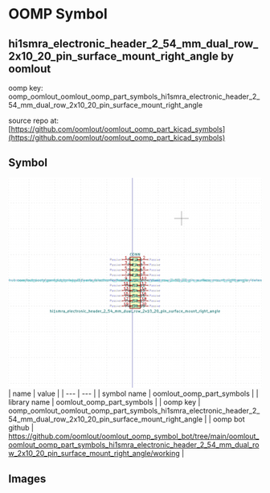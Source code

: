 # OOMP Symbol  
## hi1smra_electronic_header_2_54_mm_dual_row_2x10_20_pin_surface_mount_right_angle  by oomlout  
  
oomp key: oomp_oomlout_oomlout_oomp_part_symbols_hi1smra_electronic_header_2_54_mm_dual_row_2x10_20_pin_surface_mount_right_angle  
  
source repo at: [https://github.com/oomlout/oomlout_oomp_part_kicad_symbols](https://github.com/oomlout/oomlout_oomp_part_kicad_symbols)  
## Symbol  
  
[![working.png](working_600.png)](working.png)  
| name | value | 
| --- | --- | 
| symbol name | oomlout_oomp_part_symbols | 
| library name | oomlout_oomp_part_symbols | 
| oomp key | oomp_oomlout_oomlout_oomp_part_symbols_hi1smra_electronic_header_2_54_mm_dual_row_2x10_20_pin_surface_mount_right_angle | 
| oomp bot github | https://github.com/oomlout/oomlout_oomp_symbol_bot/tree/main/oomlout_oomlout_oomp_part_symbols_hi1smra_electronic_header_2_54_mm_dual_row_2x10_20_pin_surface_mount_right_angle/working | 
## Images  
